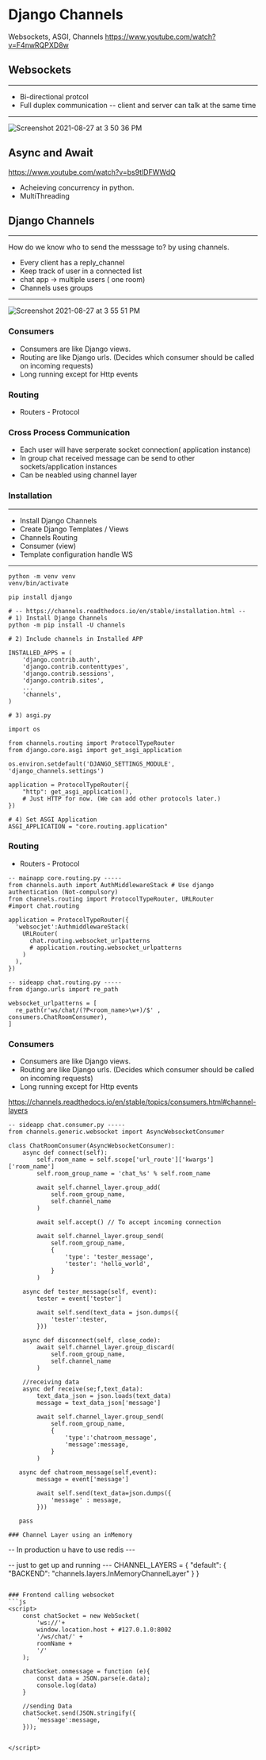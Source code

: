 # Django Channels 
Websockets, ASGI, Channels
https://www.youtube.com/watch?v=F4nwRQPXD8w

## Websockets
***
- Bi-directional protcol 
- Full duplex communication 
-- client and server can talk at the same time
***

![Screenshot 2021-08-27 at 3 50 36 PM](https://user-images.githubusercontent.com/32699647/131092479-27732f56-29d7-4577-a3d0-5c51452cce43.png)

## Async and Await
https://www.youtube.com/watch?v=bs9tlDFWWdQ
- Acheieving concurrency in python. 
- MultiThreading

## Django Channels
***
How do we know who to send the messsage to? by using channels.
- Every client has a reply_channel
- Keep track of user in a connected list
- chat app -> multiple users ( one room)
- Channels uses groups 
***
![Screenshot 2021-08-27 at 3 55 51 PM](https://user-images.githubusercontent.com/32699647/131093214-45161e4e-d744-410c-a301-709dca753177.png)

### Consumers
- Consumers are like Django views.
- Routing are like Django urls. (Decides which consumer should be called on incoming requests)
- Long running except for Http events

### Routing 
- Routers - Protocol

### Cross Process Communication 
- Each user will have serperate socket connection( application instance)
- In group chat received message can be send to other sockets/application instances
- Can be neabled using channel layer 

### Installation
***
- Install Django Channels
- Create Django Templates / Views
- Channels Routing
- Consumer (view)
- Template configuration handle WS
***
```
python -m venv venv
venv/bin/activate

pip install django

# -- https://channels.readthedocs.io/en/stable/installation.html --
# 1) Install Django Channels
python -m pip install -U channels

# 2) Include channels in Installed APP

INSTALLED_APPS = (
    'django.contrib.auth',
    'django.contrib.contenttypes',
    'django.contrib.sessions',
    'django.contrib.sites',
    ...
    'channels',
)

# 3) asgi.py

import os

from channels.routing import ProtocolTypeRouter
from django.core.asgi import get_asgi_application

os.environ.setdefault('DJANGO_SETTINGS_MODULE', 'django_channels.settings')

application = ProtocolTypeRouter({
    "http": get_asgi_application(),
    # Just HTTP for now. (We can add other protocols later.)
})

# 4) Set ASGI Application
ASGI_APPLICATION = "core.routing.application"
```

### Routing 
- Routers - Protocol

``` 
-- mainapp core.routing.py -----
from channels.auth import AuthMiddlewareStack # Use django authentication (Not-compulsory)
from channels.routing import ProtocolTypeRouter, URLRouter
#import chat.routing

application = ProtocolTypeRouter({
  'websocjet':AuthmiddlewareStack(
    URLRouter(
      chat.routing.websocket_urlpatterns
      # application.routing.websocket_urlpatterns
    )
  ),
})
```

``` 
-- sideapp chat.routing.py -----
from django.urls import re_path

websocket_urlpatterns = [
  re_path(r'ws/chat/(?P<room_name>\w+)/$' , consumers.ChatRoomConsumer),
]
```

### Consumers
- Consumers are like Django views.
- Routing are like Django urls. (Decides which consumer should be called on incoming requests)
- Long running except for Http events

https://channels.readthedocs.io/en/stable/topics/consumers.html#channel-layers

``` 
-- sideapp chat.consumer.py -----
from channels.generic.websocket import AsyncWebsocketConsumer

class ChatRoomConsumer(AsyncWebsocketConsumer):
    async def connect(self):
        self.room_name = self.scope['url_route']['kwargs']['room_name']
        self.room_group_name = 'chat_%s' % self.room_name
        
        await self.channel_layer.group_add(
            self.room_group_name,
            self.channel_name
        )
        
        await self.accept() // To accept incoming connection
        
        await self.channel_layer.group_send(
            self.room_group_name,
            {
                'type': 'tester_message',
                'tester': 'hello_world',
            }
        )
        
    async def tester_message(self, event):
        tester = event['tester']
        
        await self.send(text_data = json.dumps({
            'tester':tester,
        }))
        
    async def disconnect(self, close_code):
        await self.channel_layer.group_discard(
            self.room_group_name,
            self.channel_name
        )
    
    //receiving data
    async def receive(se;f,text_data):
        text_data_json = json.loads(text_data)
        message = text_data_json['message']
        
        await self.channel_layer.group_send(
            self.room_group_name,
            {
                'type':'chatroom_message',
                'message':message,
            }
        )
   
   async def chatroom_message(self,event):
        message = event['message']
        
        await self.send(text_data=json.dumps({
            'message' : message, 
        }))
        
   pass

### Channel Layer using an inMemory
```
-- In production u have to use redis ---

-- just to get up and running ---
CHANNEL_LAYERS = {
    "default": {
        "BACKEND": "channels.layers.InMemoryChannelLayer"
    }
}
```

### Frontend calling websocket
```js
<script>
    const chatSocket = new WebSocket(
        'ws://'+
        window.location.host + #127.0.1.0:8002 
        '/ws/chat/' +
        roomName +
        '/'
    );
    
    chatSocket.onmessage = function (e){
        const data = JSON.parse(e.data);
        console.log(data)
    }
    
    //sending Data
    chatSocket.send(JSON.stringify({
        'message':message,
    }));
    
    
</script>
```
